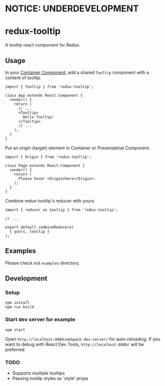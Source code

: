 # NOTICE: UNDERDEVELOPMENT

# redux-tooltip

A tooltip react component for Redux.

## Usage

In your [Container Component](https://medium.com/@dan_abramov/smart-and-dumb-components-7ca2f9a7c7d0#.lek6bm8mf),
add a shared `Tooltip` component with a content of tooltip.

```
import { Tooltip } from 'redux-tooltip';

class App extends React.Component {
  render() {
    return (
      // ...
      <Tooltip>
        Hello Tooltip!
      </Tooltip>
      // ...
    );
  }
}
```

Put an origin (target) element in Container or Presentatinal Component.

```
import { Origin } from 'redux-tooltip';

class Page extends React.Component {
  render() {
    return (
      Please hover <Origin>here</Origin>.
    );
  }
}
```

Combine redux-tooltip's reducer with yours.

```
import { reducer as tooltip } from 'redux-tooltip';

// ...

export default combineReducers(
  { yours, tooltip }
);
```

## Examples

Please check out `examples` directory.

## Development

### Setup

```
npm install
npm run build
```

### Start dev server for example

```
npm start
```

Open `http://localhost:8080/webpack-dev-server/` for auto-reloading.
If you want to debug with React Dev Tools, `http://localhost:8080/` will be preferred.

### TODO

+ Supports multiple tooltips
+ Passing tooltip styles as 'style' props
